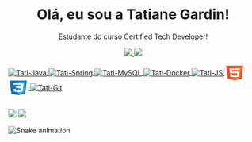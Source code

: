 ## <h1 align="center">Olá, eu sou a Tatiane Gardin!</h1>
 <p align = "center">Estudante do curso Certified Tech Developer!</p>

<div align="center">
  <a href="https://github.com/tatianegardin">
  <img height="180em" src="https://github-readme-stats.vercel.app/api?username=tatianegardin&show_icons=true&theme=tokyonight&include_all_commits=true&count_private=true"/>
  <img height="180em" src="https://github-readme-stats.vercel.app/api/top-langs/?username=tatianegardin&layout=compact&langs_count=7&theme=tokyonight"/>
</div>
<div style="display: inline_block"><br>
  
  <img align="center" alt="Tati-Java" height="30" width="40" src="https://cdn.jsdelivr.net/gh/devicons/devicon/icons/java/java-original.svg"> 
  <img align="center" alt="Tati-Spring" height="30" width="40" src="https://cdn.jsdelivr.net/gh/devicons/devicon/icons/spring/spring-original.svg">
  <img align="center" alt="Tati-MySQL" height="30" width="40" src="https://cdn.jsdelivr.net/gh/devicons/devicon/icons/mysql/mysql-original.svg">
  <img align="center" alt="Tati-Docker" height="30" width="40" src="https://cdn.jsdelivr.net/gh/devicons/devicon/icons/docker/docker-plain-wordmark.svg"> 
  <img align="center" alt="Tati-JS" height="30" width="40" src="https://cdn.jsdelivr.net/gh/devicons/devicon/icons/javascript/javascript-plain.svg">
  <img align="center" alt="Tati-HTML" height="30" width="40" src="https://raw.githubusercontent.com/devicons/devicon/master/icons/html5/html5-original.svg">
  <img align="center" alt="Tati-CSS" height="30" width="40" src="https://raw.githubusercontent.com/devicons/devicon/master/icons/css3/css3-original.svg">
  <img align="center" alt="Tati-Git" height="30" width="40" src="https://cdn.jsdelivr.net/gh/devicons/devicon/icons/git/git-plain-wordmark.svg">


  
</div>
  
  ##
 
<div> 

  <a href="https://www.instagram.com/tatianegardin/" target="_blank"><img src="https://img.shields.io/badge/-Instagram-%23E4405F?style=for-the-badge&logo=instagram&logoColor=white" target="_blank"></a>
  <a href="https://www.linkedin.com/in/tatiane-lacerda-gardin-449438165/" target="_blank"><img src="https://img.shields.io/badge/-LinkedIn-%230077B5?style=for-the-badge&logo=linkedin&logoColor=white" target="_blank"></a> 
 
  ![Snake animation](https://github.com/tatianegardin/tatianegardin/blob/output/github-contribution-grid-snake.svg)
</div>

